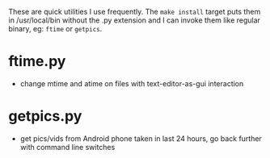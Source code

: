 These are quick utilities I use frequently. The `make install` target puts them
in /usr/local/bin without the .py extension and I can invoke them like regular
binary, eg: `ftime` or `getpics`.

# ftime.py
* change mtime and atime on files with text-editor-as-gui interaction

# getpics.py
* get pics/vids from Android phone taken in last 24 hours, go back further with command line switches
